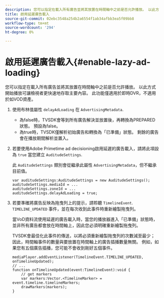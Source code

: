 ```yaml
---
description: 您可以指定在載入所有廣告並將其放置在時間軸中之前是否允許播放。 以此方式開始播放可讓檢視者更快速地存取主要內容。 此功能僅適用於即時DVR，不適用於如VOD資產。
title: 啟用延遲廣告載入
source-git-commit: 02ebc3548a254b2a6554f1ab34afbb3ea5f09bb8
workflow-type: tm+mt
source-wordcount: '294'
ht-degree: 0%

---
```


# 啟用延遲廣告載入{#enable-lazy-ad-loading}

您可以指定在載入所有廣告並將其放置在時間軸中之前是否允許播放。 以此方式開始播放可讓檢視者更快速地存取主要內容。 此功能僅適用於即時DVR，不適用於如VOD資產。

1. 使用布林值屬性 `delayAdLoading` 在 `AdvertisingMetadata`.

   * 為false時，TVSDK會等到所有廣告解決並放置後，再轉換為PREPARED狀態。 預設為false。
   * 為true時，TVSDK僅解析初始廣告和轉換為「已準備」狀態。 剩餘的廣告會在播放期間解析並置入。

1. 若要使用Adobe Primetime ad decisioning啟用延遲的廣告載入，請將此項設為 `true` 當您建立 `AuditudeSettings`.

   此 `AuditudeSettings` 類別會從繼承此屬性 `AdvertisingMetadata`，但不繼承目前值。

   ```
   var auditudeSettings:AuditudeSettings = new AuditudeSettings(); 
   auditudeSettings.mediaId = ... 
   auditudeSettings.zoneId = ... 
   auditudeSettings.delayAdLoading = true;
   ```

1. 若要準確將廣告反映為拖曳列上的提示，請聆聽 `TimelineEvent`. `TIMELINE_UPDATED` 事件，並在每次收到此事件時重新繪製拖曳列。

   當VoD資料流使用延遲的廣告載入時，當您的播放器進入「已準備」狀態時，並非所有廣告都會放在時間軸上，因此您必須明確重新繪製拖曳列。

   TVSDK會最佳化此事件的傳送，以將必須重新繪製拖曳列的次數減至最少；因此，時間軸事件的數量與要放置在時間軸上的廣告插播數量無關。 例如，如果您有五個廣告插播，您可能不會收到剛好五個事件。

   ```
   mediaPlayer.addEventListener(TimelineEvent.TIMELINE_UPDATED, onTimelineUpdated); 
   // ... 
   function onTimelineUpdated(event:TimelineEvent):void { 
       // get markers 
       var markers:Vector.<TimelineMarker> = event.timeline.timelineMarkers; 
       drawMarkers(markers); 
   } 
   ```
